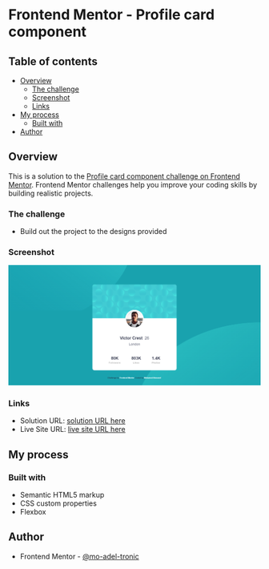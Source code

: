 # Frontend Mentor - Profile card component

## Table of contents

- [Overview](#overview)
  - [The challenge](#the-challenge)
  - [Screenshot](#screenshot)
  - [Links](#links)
- [My process](#my-process)
  - [Built with](#built-with)
- [Author](#author)

## Overview

This is a solution to the [Profile card component challenge on Frontend Mentor](https://www.frontendmentor.io/challenges/profile-card-component-cfArpWshJ). Frontend Mentor challenges help you improve your coding skills by building realistic projects. 

### The challenge

- Build out the project to the designs provided

### Screenshot

![](./screenshot.png)

### Links

- Solution URL: [solution URL here](https://www.frontendmentor.io/solutions/product-preview-card-component-ujPyz6zSiE)
- Live Site URL: [live site URL here](https://mo-adel-tronic.github.io/product-preview-card-component/)

## My process

### Built with

- Semantic HTML5 markup
- CSS custom properties
- Flexbox

## Author

<!-- - Website - [Mohamed Abouzed](https://www.your-site.com) -->
- Frontend Mentor - [@mo-adel-tronic](https://www.frontendmentor.io/profile/mo-adel-tronic)
